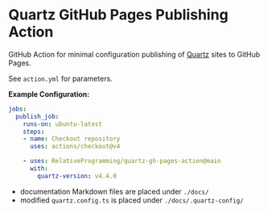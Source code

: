 # Quartz GitHub Pages Publishing Action
GitHub Action for minimal configuration publishing of [Quartz](https://github.com/jackyzha0/quartz) sites to GitHub Pages.

See `action.yml` for parameters.

**Example Configuration:**
```yml
jobs:
  publish_job:
    runs-on: ubuntu-latest
    steps:
    - name: Checkout repository
      uses: actions/checkout@v4

    - uses: RelativeProgramming/quartz-gh-pages-action@main
      with:
        quartz-version: v4.4.0
```
- documentation Markdown files are placed under `./docs/`
- modified `quartz.config.ts` is placed under `./docs/.quartz-config/`
